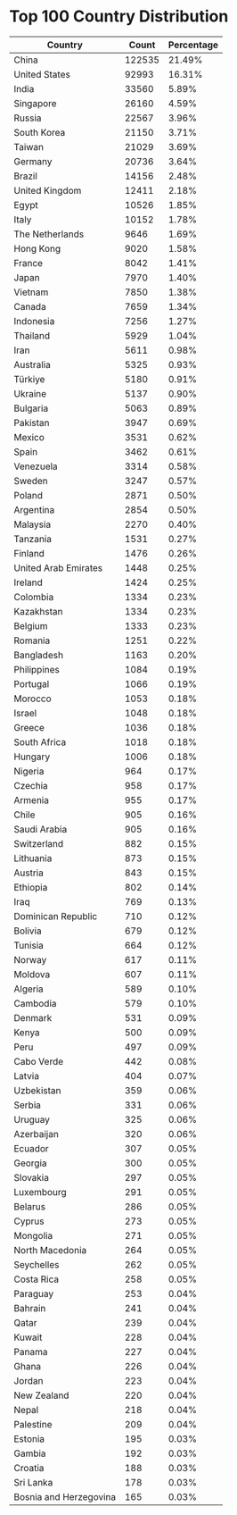 # Top 100 Country Distribution
| Country | Count | Percentage |
|----|----|----|
| China | 122535 | 21.49% |
| United States | 92993 | 16.31% |
| India | 33560 | 5.89% |
| Singapore | 26160 | 4.59% |
| Russia | 22567 | 3.96% |
| South Korea | 21150 | 3.71% |
| Taiwan | 21029 | 3.69% |
| Germany | 20736 | 3.64% |
| Brazil | 14156 | 2.48% |
| United Kingdom | 12411 | 2.18% |
| Egypt | 10526 | 1.85% |
| Italy | 10152 | 1.78% |
| The Netherlands | 9646 | 1.69% |
| Hong Kong | 9020 | 1.58% |
| France | 8042 | 1.41% |
| Japan | 7970 | 1.40% |
| Vietnam | 7850 | 1.38% |
| Canada | 7659 | 1.34% |
| Indonesia | 7256 | 1.27% |
| Thailand | 5929 | 1.04% |
| Iran | 5611 | 0.98% |
| Australia | 5325 | 0.93% |
| Türkiye | 5180 | 0.91% |
| Ukraine | 5137 | 0.90% |
| Bulgaria | 5063 | 0.89% |
| Pakistan | 3947 | 0.69% |
| Mexico | 3531 | 0.62% |
| Spain | 3462 | 0.61% |
| Venezuela | 3314 | 0.58% |
| Sweden | 3247 | 0.57% |
| Poland | 2871 | 0.50% |
| Argentina | 2854 | 0.50% |
| Malaysia | 2270 | 0.40% |
| Tanzania | 1531 | 0.27% |
| Finland | 1476 | 0.26% |
| United Arab Emirates | 1448 | 0.25% |
| Ireland | 1424 | 0.25% |
| Colombia | 1334 | 0.23% |
| Kazakhstan | 1334 | 0.23% |
| Belgium | 1333 | 0.23% |
| Romania | 1251 | 0.22% |
| Bangladesh | 1163 | 0.20% |
| Philippines | 1084 | 0.19% |
| Portugal | 1066 | 0.19% |
| Morocco | 1053 | 0.18% |
| Israel | 1048 | 0.18% |
| Greece | 1036 | 0.18% |
| South Africa | 1018 | 0.18% |
| Hungary | 1006 | 0.18% |
| Nigeria | 964 | 0.17% |
| Czechia | 958 | 0.17% |
| Armenia | 955 | 0.17% |
| Chile | 905 | 0.16% |
| Saudi Arabia | 905 | 0.16% |
| Switzerland | 882 | 0.15% |
| Lithuania | 873 | 0.15% |
| Austria | 843 | 0.15% |
| Ethiopia | 802 | 0.14% |
| Iraq | 769 | 0.13% |
| Dominican Republic | 710 | 0.12% |
| Bolivia | 679 | 0.12% |
| Tunisia | 664 | 0.12% |
| Norway | 617 | 0.11% |
| Moldova | 607 | 0.11% |
| Algeria | 589 | 0.10% |
| Cambodia | 579 | 0.10% |
| Denmark | 531 | 0.09% |
| Kenya | 500 | 0.09% |
| Peru | 497 | 0.09% |
| Cabo Verde | 442 | 0.08% |
| Latvia | 404 | 0.07% |
| Uzbekistan | 359 | 0.06% |
| Serbia | 331 | 0.06% |
| Uruguay | 325 | 0.06% |
| Azerbaijan | 320 | 0.06% |
| Ecuador | 307 | 0.05% |
| Georgia | 300 | 0.05% |
| Slovakia | 297 | 0.05% |
| Luxembourg | 291 | 0.05% |
| Belarus | 286 | 0.05% |
| Cyprus | 273 | 0.05% |
| Mongolia | 271 | 0.05% |
| North Macedonia | 264 | 0.05% |
| Seychelles | 262 | 0.05% |
| Costa Rica | 258 | 0.05% |
| Paraguay | 253 | 0.04% |
| Bahrain | 241 | 0.04% |
| Qatar | 239 | 0.04% |
| Kuwait | 228 | 0.04% |
| Panama | 227 | 0.04% |
| Ghana | 226 | 0.04% |
| Jordan | 223 | 0.04% |
| New Zealand | 220 | 0.04% |
| Nepal | 218 | 0.04% |
| Palestine | 209 | 0.04% |
| Estonia | 195 | 0.03% |
| Gambia | 192 | 0.03% |
| Croatia | 188 | 0.03% |
| Sri Lanka | 178 | 0.03% |
| Bosnia and Herzegovina | 165 | 0.03% |
